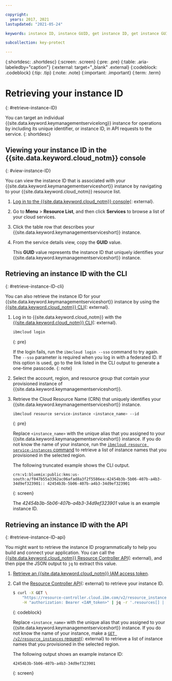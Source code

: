 ```yaml
---

copyright:
  years: 2017, 2021
lastupdated: "2021-05-24"

keywords: instance ID, instance GUID, get instance ID, get instance GUID, instance ID API, instance ID CLI

subcollection: key-protect

---
```


{:shortdesc: .shortdesc}
{:screen: .screen}
{:pre: .pre}
{:table: .aria-labeledby="caption"}
{:external: target="_blank" .external}
{:codeblock: .codeblock}
{:tip: .tip}
{:note: .note}
{:important: .important}
{:term: .term}

# Retrieving your instance ID
{: #retrieve-instance-ID}

You can target an individual {{site.data.keyword.keymanagementservicelong}}
instance for operations by including its unique identifier, or instance
ID, in API requests to the service.
{: shortdesc}

## Viewing your instance ID in the {{site.data.keyword.cloud_notm}} console
{: #view-instance-ID}

You can view the instance ID that is associated with your
{{site.data.keyword.keymanagementserviceshort}} instance by navigating
to your {{site.data.keyword.cloud_notm}} resource list.

1. [Log in to the {{site.data.keyword.cloud_notm}} console](https://{DomainName}/){: external}.

2. Go to **Menu** &gt; **Resource List**, and then click **Services** to browse
   a list of your cloud services.

3. Click the table row that describes your
   {{site.data.keyword.keymanagementserviceshort}} instance.

4. From the service details view, copy the **GUID** value.

    This **GUID** value represents the instance ID that uniquely identifies your
    {{site.data.keyword.keymanagementserviceshort}} instance.

## Retrieving an instance ID with the CLI
{: #retrieve-instance-ID-cli}

You can also retrieve the instance ID for your
{{site.data.keyword.keymanagementserviceshort}} instance by using the
[{{site.data.keyword.cloud_notm}} CLI](/docs/cli?topic=cli-getting-started){: external}.

1. Log in to {{site.data.keyword.cloud_notm}} with the
   [{{site.data.keyword.cloud_notm}} CLI](/docs/cli?topic=cli-getting-started){: external}.

    ```sh
    ibmcloud login
    ```
    {: pre}

    If the login fails, run the `ibmcloud login --sso` command to try again. The
    `--sso` parameter is required when you log in with a federated ID. If this
    option is used, go to the link listed in the CLI output to generate a
    one-time passcode.
    {: note}

2. Select the account, region, and resource group that contain your provisioned
   instance of {{site.data.keyword.keymanagementserviceshort}}.

3. Retrieve the Cloud Resource Name (CRN) that uniquely identifies your
   {{site.data.keyword.keymanagementserviceshort}} instance.

    ```sh
    ibmcloud resource service-instance <instance_name> --id
    ```
    {: pre}

    Replace `<instance_name>` with the unique alias that you assigned to your
    {{site.data.keyword.keymanagementserviceshort}} instance. If you do not know the name of your instance,
    run the [`ibmcloud resource service-instances` command](/docs/cli?topic=cli-ibmcloud_commands_resource#ibmcloud_resource_service_instances) to retrieve a list of
    instance names that you provisioned in the selected region.

    The following truncated example shows the CLI output.

    ```plaintext
    crn:v1:bluemix:public:kms:us-south:a/f047b55a3362ac06afad8a3f2f5586ea:42454b3b-5b06-407b-a4b3-34d9ef323901:: 42454b3b-5b06-407b-a4b3-34d9ef323901
    ```
    {: screen}

    The _42454b3b-5b06-407b-a4b3-34d9ef323901_ value is an example instance ID.

## Retrieving an instance ID with the API
{: #retrieve-instance-ID-api}

You might want to retrieve the instance ID programmatically to help you build
and connect your application. You can call the
[{{site.data.keyword.cloud_notm}} Resource Controller API](/apidocs/resource-controller){: external},
and then pipe the JSON output to `jq` to extract this value.

1. [Retrieve an {{site.data.keyword.cloud_notm}} IAM access token](/docs/key-protect?topic=key-protect-retrieve-access-token).

2. Call the
   [Resource Controller API](/apidocs/resource-controller){: external}
   to retrieve your instance ID.

    ```sh
    $ curl -X GET \
        "https://resource-controller.cloud.ibm.com/v2/resource_instances" \
        -H "authorization: Bearer <IAM_token>" | jq -r '.resources[] | select(.name | contains("<instance_name>")) | .guid'
    ```
    {: codeblock}

    Replace `<instance_name>` with the unique alias that you assigned to your
    {{site.data.keyword.keymanagementserviceshort}} instance. If you do not know the name of your instance,
    make a [`GET /v2/resource_instances` request](/apidocs/resource-controller/resource-controller#list-resource-instances){: external}
    to retrieve a list of instance names that you provisioned in the selected region.

    The following output shows an example instance ID:

    ```plaintext
    42454b3b-5b06-407b-a4b3-34d9ef323901
    ```
    {: screen}
